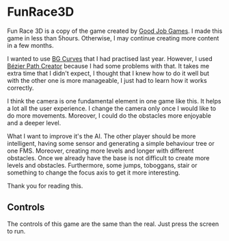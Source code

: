 # FunRace3D
 

Fun Race 3D is a copy of the game created by [Good Job Games](https://www.goodjobgames.com). I made this game in less than 5hours. Otherwise, I may continue creating more content in a few months.

I wanted to use [BG Curves](https://assetstore.unity.com/packages/tools/utilities/bg-curve-59043) that I had practised last year. However, I used [Bézier Path Creator](https://assetstore.unity.com/packages/tools/utilities/b-zier-path-creator-136082) because I had some problems with that. It takes me extra time that I didn't expect, I thought that I knew how to do it well but with the other one is more manageable, I just had to learn how it works correctly.

I think the camera is one fundamental element in one game like this. It helps a lot all the user experience. I change the camera only once I would like to do more movements. Moreover, I could do the obstacles more enjoyable and a deeper level.

What I want to improve it's the AI. The other player should be more intelligent, having some sensor and generating a simple behaviour tree or one FMS. Moreover, creating more levels and longer with different obstacles. Once we already have the base is not difficult to create more levels and obstacles.
Furthermore, some jumps, toboggans, stair or something to change the focus axis to get it more interesting.

Thank you for reading this.

## Controls

The controls of this game are the same than the real. Just press the screen to run.
